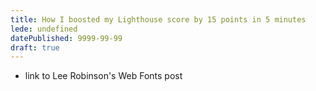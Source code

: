 ```yaml
---
title: How I boosted my Lighthouse score by 15 points in 5 minutes
lede: undefined
datePublished: 9999-99-99
draft: true
---
```


- link to Lee Robinson's Web Fonts post
